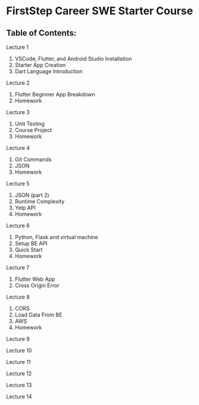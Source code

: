 # FirstStep Career SWE Starter Course

## Table of Contents:

Lecture 1
  1. VSCode, Flutter, and Android Studio Installation
  2. Starter App Creation
  3. Dart Language Introduction

Lecture 2
  1. Flutter Beginner App Breakdown
  2. Homework

Lecture 3
  1. Unit Testing
  2. Course Project
  3. Homework

Lecture 4
  1. Git Commands
  2. JSON
  3. Homework

Lecture 5
  1. JSON (part 2)
  2. Runtime Complexity
  3. Yelp API
  4. Homework

Lecture 6
1. Python, Flask and virtual machine
2. Setup BE API
3. Quick Start
4. Homework

Lecture 7
1. Flutter Web App
2. Cross Origin Error

Lecture 8
1. CORS
2. Load Data From BE
3. AWS
4. Homework

Lecture 9


Lecture 10


Lecture 11


Lecture 12


Lecture 13


Lecture 14